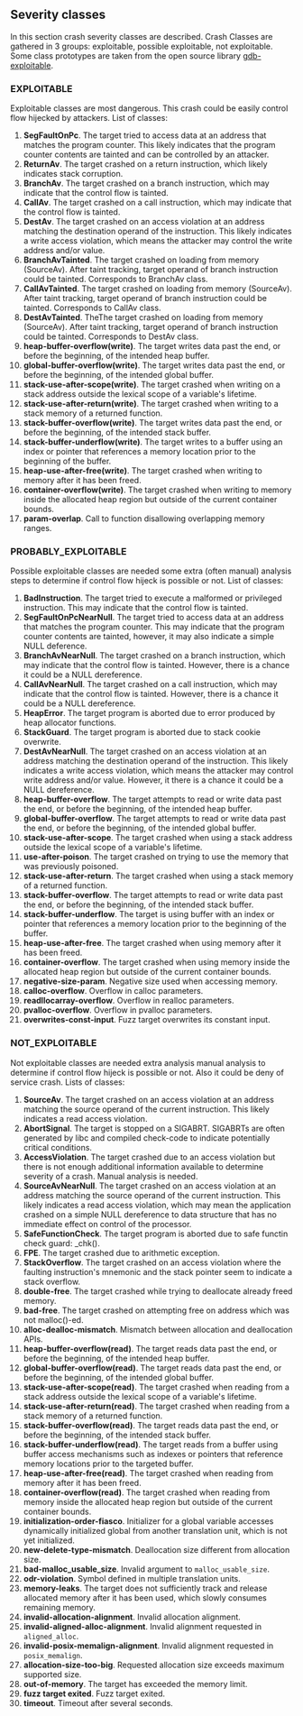 ## Severity classes

In this section crash severity classes are described. Crash Classes are gathered in 3 groups: exploitable, possible exploitable, not exploitable. Some class prototypes are taken from the open source library [gdb-exploitable](https://github.com/jfoote/exploitable.git).

### EXPLOITABLE

Exploitable classes are most dangerous. This crash could be easily control flow hijecked by attackers. List of classes:

1. **SegFaultOnPc**. The target tried to access data at an address that matches the program counter. This likely indicates that the program counter contents are tainted and can be controlled by an attacker.
2. **ReturnAv**. The target crashed on a return instruction, which likely indicates stack corruption.
3. **BranchAv**. The target crashed on a branch instruction, which may indicate that the control flow is tainted.
4. **CallAv**. The target crashed on a call instruction, which may indicate that the control flow is tainted.
5. **DestAv**. The target crashed on an access violation at an address matching the destination operand of the instruction. This likely indicates a write access violation, which means the attacker may control the write address and/or value.
6. **BranchAvTainted**. The target crashed on loading from memory (SourceAv). After taint tracking, target operand of branch instruction could be tainted. Corresponds to BranchAv class.
7. **CallAvTainted**. The target crashed on loading from memory (SourceAv). After taint tracking, target operand of branch instruction could be tainted. Corresponds to CallAv class.
8. **DestAvTainted**. TheThe target crashed on loading from memory (SourceAv). After taint tracking, target operand of branch instruction could be tainted. Corresponds to DestAv class.
9. **heap-buffer-overflow(write)**. The target writes data past the end, or before the beginning, of the intended heap buffer.
10. **global-buffer-overflow(write)**. The target writes data past the end, or before the beginning, of the intended global buffer.
11. **stack-use-after-scope(write)**. The target crashed when writing on a stack address outside the lexical scope of a variable's lifetime.
12. **stack-use-after-return(write)**. The target crashed when writing to a stack memory of a returned function.
13. **stack-buffer-overflow(write)**. The target writes data past the end, or before the beginning, of the intended stack buffer.
14. **stack-buffer-underflow(write)**. The target writes to a buffer using an index or pointer that references a memory location prior to the beginning of the buffer.
15. **heap-use-after-free(write)**. The target crashed when writing to memory after it has been freed.
16. **container-overflow(write)**. The target crashed when writing to memory inside the allocated heap region but outside of the current container bounds.
17. **param-overlap**. Call to function disallowing overlapping memory ranges.

### PROBABLY\_EXPLOITABLE

Possible exploitable classes are needed some extra (often manual) analysis steps to determine if control flow hijeck is possible or not. List of classes:

1. **BadInstruction**. The target tried to execute a malformed or privileged instruction. This may indicate that the control flow is tainted.
2. **SegFaultOnPcNearNull**. The target tried to access data at an address that matches the program counter. This may indicate that the program counter contents are tainted, however, it may also indicate a simple NULL deference.
3. **BranchAvNearNull**. The target crashed on a branch instruction, which may indicate that the control flow is tainted. However, there is a chance it could be a NULL dereference.
4. **CallAvNearNull**. The target crashed on a call instruction, which may indicate that the control flow is tainted. However, there is a chance it could be a NULL dereference.
5. **HeapError**. The target program is aborted due to error produced by heap allocator functions.
6. **StackGuard**. The target program is  aborted due to stack cookie overwrite.
7. **DestAvNearNull**. The target crashed on an access violation at an address matching the destination operand of the instruction. This likely indicates a write access violation, which means the attacker may control write address and/or value. However, it there is a chance it could be a NULL dereference.
8. **heap-buffer-overflow**. The target attempts to read or write data past the end, or before the beginning, of the intended heap buffer.
9. **global-buffer-overflow**. The target attempts to read or write data past the end, or before the beginning, of the intended global buffer.
10. **stack-use-after-scope**. The target crashed when using a stack address outside the lexical scope of a variable's lifetime.
11. **use-after-poison**. The target crashed on trying to use the memory that was previously poisoned.
12. **stack-use-after-return**. The target crashed when using a stack memory of a returned function.
13. **stack-buffer-overflow**. The target attempts to read or write data past the end, or before the beginning, of the intended stack buffer.
14. **stack-buffer-underflow**. The target is using buffer with an index or pointer that references a memory location prior to the beginning of the buffer.
15. **heap-use-after-free**. The target crashed when using memory after it has been freed.
16. **container-overflow**. The target crashed when using memory inside the allocated heap region but outside of the current container bounds.
17. **negative-size-param**. Negative size used when accessing memory.
18. **calloc-overflow**. Overflow in calloc parameters.
19. **readllocarray-overflow**. Overflow in realloc parameters.
20. **pvalloc-overflow**. Overflow in pvalloc parameters.
21. **overwrites-const-input**. Fuzz target overwrites its constant input.

### NOT\_EXPLOITABLE

Not exploitable classes are needed extra analysis manual analysis to determine if control flow hijeck is possible or not. Also it could be deny of service crash. Lists of classes:

1. **SourceAv**. The target crashed on an access violation at an address matching the source operand of the current instruction. This likely indicates a read access violation.
2. **AbortSignal**. The target is stopped on a SIGABRT. SIGABRTs are often generated by libc and compiled check-code to indicate potentially critical conditions.
3. **AccessViolation**. The target crashed due to an access violation but there is not enough additional information available to determine severity of a crash. Manual analysis is needed.
4. **SourceAvNearNull**. The target crashed on an access violation at an address matching the source operand of the current instruction. This likely indicates a read access violation, which may mean the application crashed on a simple NULL dereference to data structure that has no immediate effect on control of the processor.
5. **SafeFunctionCheck**. The target program is aborted  due to safe functin check guard: \_chk().
6. **FPE**. The target crashed due to arithmetic exception.
7. **StackOverflow**. The target crashed on an access violation where the faulting instruction's mnemonic and the stack pointer seem to indicate a stack overflow.
8. **double-free**. The target crashed while trying to deallocate already freed memory.
9. **bad-free**. The target crashed on attempting free on address which was not malloc()-ed.
10. **alloc-dealloc-mismatch**. Mismatch between allocation and deallocation APIs.
11. **heap-buffer-overflow(read)**. The target reads data past the end, or before the beginning, of the intended heap buffer.
12. **global-buffer-overflow(read)**. The target reads data past the end, or before the beginning, of the intended global buffer.
13. **stack-use-after-scope(read)**. The target crashed when reading from a stack address outside the lexical scope of a variable's lifetime.
14. **stack-use-after-return(read)**. The target crashed when reading from a stack memory of a returned function.
15. **stack-buffer-overflow(read)**. The target reads data past the end, or before the beginning, of the intended stack buffer.
16. **stack-buffer-underflow(read)**. The target reads from a buffer using buffer access mechanisms such as indexes or pointers that reference memory locations prior to the targeted buffer.
17. **heap-use-after-free(read)**. The target crashed when reading from memory after it has been freed.
18. **container-overflow(read)**. The target crashed when reading from memory inside the allocated heap region but outside of the current container bounds.
19. **initialization-order-fiasco**. Initializer for a global variable accesses dynamically initialized global from another translation unit, which is not yet initialized.
20. **new-delete-type-mismatch**. Deallocation size different from allocation size.
21. **bad-malloc_usable_size**. Invalid argument to `malloc_usable_size`.
22. **odr-violation**. Symbol defined in multiple translation units.
23. **memory-leaks**. The target does not sufficiently track and release allocated memory after it has been used, which slowly consumes remaining memory.
24. **invalid-allocation-alignment**. Invalid allocation alignment.
25. **invalid-aligned-alloc-alignment**. Invalid alignment requested in `aligned_alloc`.
26. **invalid-posix-memalign-alignment**. Invalid alignment requested in `posix_memalign`.
27. **allocation-size-too-big**. Requested allocation size exceeds maximum supported size.
28. **out-of-memory**. The target has exceeded the memory limit.
29. **fuzz target exited**. Fuzz target exited.
30. **timeout**. Timeout after several seconds.
